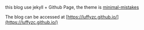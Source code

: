 this blog use jekyll + Github Page,  the theme is [minimal-mistakes](https://github.com/mmistakes/minimal-mistakes)

The blog can be accessed at [https://luffyzc.github.io/](https://luffyzc.github.io/)


